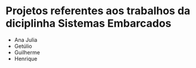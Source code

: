 # Projetos referentes aos trabalhos da diciplinha Sistemas Embarcados

- Ana Julia
- Getúlio
- Guilherme 
- Henrique

